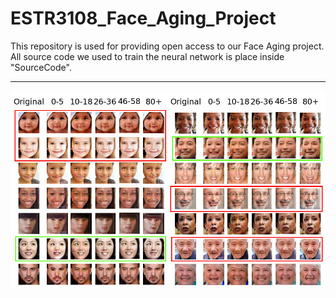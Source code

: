 # ESTR3108_Face_Aging_Project
This repository is used for providing open access to our Face Aging project.
All source code we used to train the neural network is place inside "SourceCode".
***
![](ResultSample/finalResult_with_boxs_shorter.jpg)